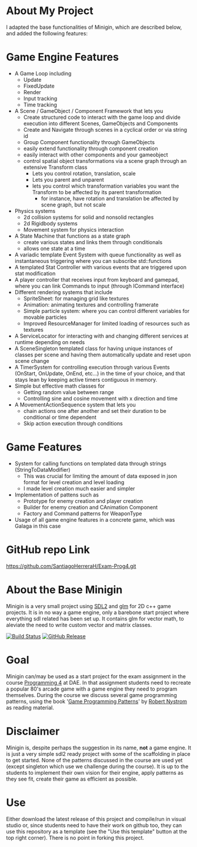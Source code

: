 
# About My Project

I adapted the base functionalities of Minigin, which are described below, and added the following features:

# Game Engine Features

- A Game Loop including
	- Update
	- FixedUpdate
	- Render
	- Input tracking
	- Time tracking
- A Scene / GameObject / Component Framework that lets you
	- Create structured code to interact with the game loop and divide execution into different Scenes, GameObjects and Components
	- Create and Navigate through scenes in a cyclical order or via string id
	- Group Component functionality through GameObjects
	- easily extend functionality through component creation
	- easily interact with other components and your gameobject
	- control spatial object transformations via a scene graph through an extensive Transform class
		- Lets you control rotation, translation, scale
		- Lets you parent and unparent 
		- lets you control which transformation variables you want the Transform to be affected by its parent transformation
			- for instance, have rotation and translation be affected by scene graph, but not scale
- Physics systems
	- 2d collision systems for solid and nonsolid rectangles
	- 2d Rigidbody systems
	- Movement system for physics interaction
- A State Machine that functions as a state graph
	- create various states and links them through conditionals
	- allows one state at a time
- A variadic template Event System with queue functionality as well as instantaneous triggering where you can subscribe std::functions
- A templated Stat Controller with various events that are triggered upon stat modification
- A player controller that receives input from keyboard and gamepad, where you can link Commands to input (through ICommand interface)
- Different rendering systems that include
	- SpriteSheet: for managing grid like textures
	- Animation: animating textures and controlling framerate
	- Simple particle system: where you can control different variables for movable particles
	- Improved ResourceManager for limited loading of resources such as textures
- A ServiceLocator for interacting with and changing different services at runtime depending on needs
- A SceneSingleton templated class for having unique instances of classes per scene and having them automatically update and reset upon scene change
- A TimerSystem for controlling execution through various Events (OnStart, OnUpdate, OnEnd, etc...) in the time of your choice, and that stays lean by keeping active timers contiguous in memory.
- Simple but effective math classes for 
	- Getting random value between range
	- Controlling sine and cosine movement with x direction and time
- A MovementActionSequence system that lets you
	- chain actions one after another and set their duration to be conditional or time dependent
	- Skip action execution through conditions

# Game Features

- System for calling functions on templated data through strings (StringToDataModifier)
	- This was crucial for limiting the amount of data exposed in json format for level creation and level loading
	- I made level creation much easier and simpler
- Implementation of pattens such as
	- Prototype for enemy creation and player creation
	- Builder for enemy creation and CAnimation Component
	- Factory and Command patterns for WeaponType
- Usage of all game engine features in a concrete game, which was Galaga in this case

# GitHub repo Link

https://github.com/SantiagoHerreraH/Exam-Prog4.git

# About the Base Minigin

Minigin is a very small project using [SDL2](https://www.libsdl.org/) and [glm](https://github.com/g-truc/glm) for 2D c++ game projects. It is in no way a game engine, only a barebone start project where everything sdl related has been set up. It contains glm for vector math, to aleviate the need to write custom vector and matrix classes.

[![Build Status](https://github.com/avadae/minigin/actions/workflows/msbuild.yml/badge.svg)](https://github.com/avadae/msbuild/actions)
[![GitHub Release](https://img.shields.io/github/v/release/avadae/minigin?logo=github&sort=semver)](https://github.com/avadae/minigin/releases/latest)

# Goal

Minigin can/may be used as a start project for the exam assignment in the course [Programming 4](https://youtu.be/j96Oh6vzhmg) at DAE. In that assignment students need to recreate a popular 80's arcade game with a game engine they need to program themselves. During the course we discuss several game programming patterns, using the book '[Game Programming Patterns](https://gameprogrammingpatterns.com/)' by [Robert Nystrom](https://github.com/munificent) as reading material. 

# Disclaimer

Minigin is, despite perhaps the suggestion in its name, **not** a game engine. It is just a very simple sdl2 ready project with some of the scaffolding in place to get started. None of the patterns discussed in the course are used yet (except singleton which use we challenge during the course). It is up to the students to implement their own vision for their engine, apply patterns as they see fit, create their game as efficient as possible.

# Use

Either download the latest release of this project and compile/run in visual studio or, since students need to have their work on github too, they can use this repository as a template (see the "Use this template" button at the top right corner). There is no point in forking this project.
